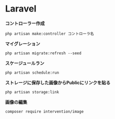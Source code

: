 # Laravel

**コントローラー作成**

`php artisan make:controller コントローラ名`

**マイグレーション**

`php artisan migrate:refresh --seed`

**スケージュールラン**

`php artisan schedule:run`

**ストレージに保存した画像からPublicにリンクを貼る**

`php artisan storage:link`

**画像の編集**

`composer require intervention/image`
